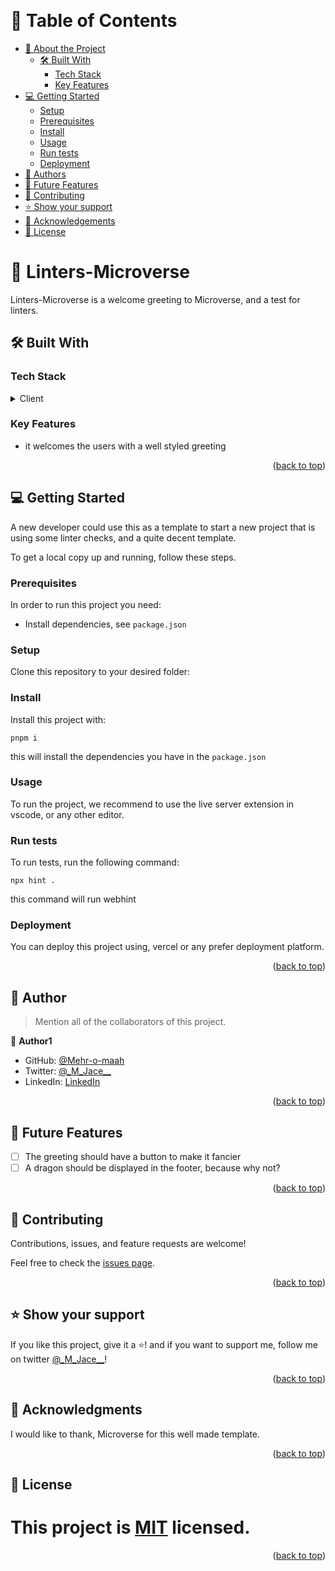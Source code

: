 <a name="readme-top"></a>

<!--
HOW TO USE:
This is an example of how you may give instructions on setting up your project locally.

Modify this file to match your project and remove sections that don't apply.

REQUIRED SECTIONS:
- Table of Contents
- About the Project
  - Built With
  - Live Demo
- Getting Started
- Authors
- Future Features
- Contributing
- Show your support
- Acknowledgements
- License

OPTIONAL SECTIONS:
- FAQ

After you're finished please remove all the comments and instructions!
-->

<div align="center">
  <!-- You are encouraged to replace this logo with your own! Otherwise you can also remove it. -->
 <!-- <img src="#" alt="logo" width="140"  height="auto" /> -->
  <br/>

</div>

<!-- TABLE OF CONTENTS -->

# 📗 Table of Contents

- [📖 About the Project](#about-project)
  - [🛠 Built With](#built-with)
    - [Tech Stack](#tech-stack)
    - [Key Features](#key-features)
- [💻 Getting Started](#getting-started)
  - [Setup](#setup)
  - [Prerequisites](#prerequisites)
  - [Install](#install)
  - [Usage](#usage)
  - [Run tests](#run-tests)
  - [Deployment](#deployment)
- [👥 Authors](#authors)
- [🔭 Future Features](#future-features)
- [🤝 Contributing](#contributing)
- [⭐️ Show your support](#support)
- [🙏 Acknowledgements](#acknowledgements)
- [📝 License](#license)

<!-- PROJECT DESCRIPTION -->

# 📖 Linters-Microverse <a name="about-project"></a>

Linters-Microverse is a welcome greeting to Microverse, and a test for linters.

## 🛠 Built With <a name="built-with"></a>

### Tech Stack <a name="tech-stack"></a>

<details>
  <summary>Client</summary>
  <ul>
    <li><a href="https://reactjs.org/">Plain html & css</a></li>
  </ul>
</details>

### Key Features <a name="key-features"></a>

- it welcomes the users with a well styled greeting

<p align="right">(<a href="#readme-top">back to top</a>)</p>

<!-- LIVE DEMO -->

<!-- GETTING STARTED -->

## 💻 Getting Started <a name="getting-started"></a>

A new developer could use this as a template to start a new project that is using some linter checks, and a quite decent template.

To get a local copy up and running, follow these steps.

### Prerequisites

In order to run this project you need:

- Install dependencies, see `package.json`

<!--
Example command:

```sh
 gem install rails
```
 -->

### Setup

Clone this repository to your desired folder:

<!--
Example commands:

```sh
  cd my-folder
  git clone git@github.com:myaccount/my-project.git
```
--->

### Install

Install this project with:

`pnpm i`

this will install the dependencies you have in the `package.json`

<!--
Example command:

```sh
  cd my-project
  gem install
```
--->

### Usage

To run the project, we recommend to use the live server extension in vscode, or any other editor.

<!--
Example command:

```sh
  rails server
```
--->

### Run tests

To run tests, run the following command:

`npx hint .`

this command will run webhint

<!--
Example command:

```sh
  bin/rails test test/models/article_test.rb
```
--->

### Deployment

You can deploy this project using, vercel or any prefer deployment platform.

<!--
Example:

```sh

```
 -->

<p align="right">(<a href="#readme-top">back to top</a>)</p>

<!-- AUTHORS -->

## 👥 Author <a name="authors"></a>

> Mention all of the collaborators of this project.

👤 **Author1**

- GitHub: [@Mehr-o-maah](https://github.com/Mehr-o-maah)
- Twitter: [@\_M_Jace\_\_](https://twitter.com/_M_Jace__)
- LinkedIn: [LinkedIn](https://linkedin.com/in/linkedinhandle)

<!-- 👤 **Author2**

- GitHub: [@githubhandle](https://github.com/githubhandle)
- Twitter: [@twitterhandle](https://twitter.com/twitterhandle)
- LinkedIn: [LinkedIn](https://www.linkedin.com/in/jeison-albeiro-martinez-barreto-b93162a4/) -->

<p align="right">(<a href="#readme-top">back to top</a>)</p>

<!-- FUTURE FEATURES -->

## 🔭 Future Features <a name="future-features"></a>

- [ ] The greeting should have a button to make it fancier
- [ ] A dragon should be displayed in the footer, because why not?

<p align="right">(<a href="#readme-top">back to top</a>)</p>

<!-- CONTRIBUTING -->

## 🤝 Contributing <a name="contributing"></a>

Contributions, issues, and feature requests are welcome!

Feel free to check the [issues page](../../issues/).

<p align="right">(<a href="#readme-top">back to top</a>)</p>

<!-- SUPPORT -->

## ⭐️ Show your support <a name="support"></a>

If you like this project, give it a ⭐️! and if you want to support me, follow me on twitter [@\_M_Jace\_\_](https://twitter.com/_M_Jace__)!

<p align="right">(<a href="#readme-top">back to top</a>)</p>

<!-- ACKNOWLEDGEMENTS -->

## 🙏 Acknowledgments <a name="acknowledgements"></a>

I would like to thank, Microverse for this well made template.

<p align="right">(<a href="#readme-top">back to top</a>)</p>

<!-- FAQ (optional) -->

<!-- LICENSE -->

## 📝 License <a name="license"></a>

# This project is [MIT](https://github.com/Mehr-o-maah/linters-Microverse/blob/main/MIT.md) licensed.

<p align="right">(<a href="#readme-top">back to top</a>)</p>
